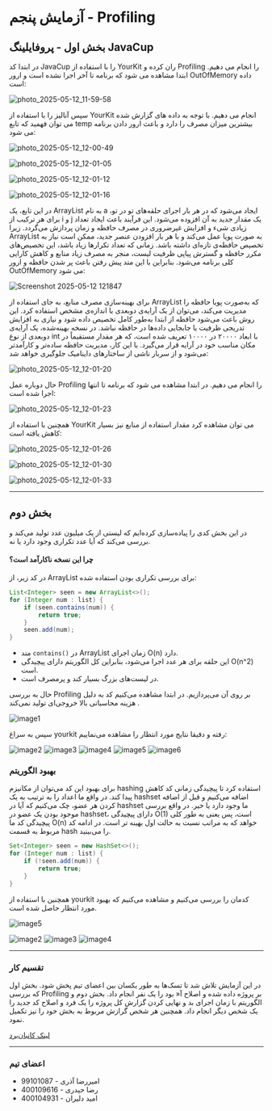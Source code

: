 # آزمایش پنجم - Profiling

## بخش اول - پروفایلینگ JavaCup
در ابتدا کد JavaCup را با استفاده از YourKit ران کرده و Profiling را انجام می دهیم. ابتدا مشاهده می شود که برنامه تا آخر اجرا نشده است و ارور OutOfMemory داده است:

![photo_2025-05-12_11-59-58](https://github.com/user-attachments/assets/8a59ad6c-3e8c-4756-a4bf-f68e521bb513)

سپس آنالیز را با استفاده از YourKit انجام می دهیم. با توجه به داده های گزارش شده می توان فهمید که تابع temp بیشترین میزان مصرف را دارد و باعث ارور دادن برنامه می شود:

![photo_2025-05-12_12-00-49](https://github.com/user-attachments/assets/0bbf2ba1-5a46-45af-8e27-b5d54ba0ef40)


![photo_2025-05-12_12-01-05](https://github.com/user-attachments/assets/88ca3069-673a-41c5-9573-97677f83f091)


![photo_2025-05-12_12-01-12](https://github.com/user-attachments/assets/b09f9362-aebc-4c47-a6eb-9f9a1b51f37f)


![photo_2025-05-12_12-01-16](https://github.com/user-attachments/assets/215c723d-63af-49fd-835d-96a4055dec08)


در این تابع، یک ArrayList به نام a ایجاد می‌شود که در هر بار اجرای حلقه‌های تو در تو، برای هر ترکیب از i و j یک مقدار جدید به آن افزوده می‌شود. این فرآیند باعث ایجاد تعداد زیادی شیء و افزایش غیرضروری در مصرف حافظه و زمان پردازش می‌گردد. زیرا ArrayList به صورت پویا عمل می‌کند و با هر بار افزودن عنصر جدید، ممکن است نیاز به تخصیص حافظه‌ی تازه‌ای داشته باشد. زمانی که تعداد تکرارها زیاد باشد، این تخصیص‌های مکرر حافظه و گسترش پیاپی ظرفیت لیست، منجر به مصرف زیاد منابع و کاهش کارایی کلی برنامه می‌شود. بنابراین با این متد پیش رفتن باعث پر شدن حافظه و ارور OutOfMemory می شود:

![Screenshot 2025-05-12 121847](https://github.com/user-attachments/assets/374bbe60-e6e6-44b1-b005-6fc61d1e623e)

برای بهینه‌سازی مصرف منابع، به جای استفاده از ArrayList که به‌صورت پویا حافظه را مدیریت می‌کند، می‌توان از یک آرایه‌ی دوبعدی با اندازه‌ی مشخص استفاده کرد. این روش باعث می‌شود حافظه از ابتدا به‌طور کامل تخصیص داده شود و نیازی به افزایش تدریجی ظرفیت یا جابجایی داده‌ها در حافظه نباشد. در نسخه بهینه‌شده، یک آرایه‌ی دوبعدی از نوع int با ابعاد ۲۰۰۰۰ در ۱۰۰۰۰ تعریف شده است، که هر مقدار مستقیماً در مکان مناسب خود در آرایه قرار می‌گیرد. با این کار، مدیریت حافظه ساده‌تر و کارآمدتر می‌شود و از سربار ناشی از ساختارهای داینامیک جلوگیری خواهد شد:

![photo_2025-05-12_12-01-20](https://github.com/user-attachments/assets/8e1d2484-91fd-4e38-899c-a061a3e8185e)


حال دوباره عمل Profiling را انجام می دهیم. در ابتدا مشاهده می شود که برنامه تا انتها اجرا شده است:

![photo_2025-05-12_12-01-23](https://github.com/user-attachments/assets/e2ff4a61-8464-4feb-9f47-9478f83478bb)

همچنین با استفاده از YourKit می توان مشاهده کرد مقدار استفاده از منابع نیز بسیار کاهش یافته است:

![photo_2025-05-12_12-01-26](https://github.com/user-attachments/assets/a7c9efde-fa29-4232-adfa-ec95659715e5)


![photo_2025-05-12_12-01-30](https://github.com/user-attachments/assets/98903a19-f2b0-4057-a436-e9328735d8b8)


![photo_2025-05-12_12-01-33](https://github.com/user-attachments/assets/9200250f-02b6-474a-be81-fa31e909c134)


---

## بخش دوم

در این بخش کدی را پیاده‌سازی کرده‌ایم که لیستی از یک میلیون عدد تولید می‌کند و بررسی می‌کند که آیا عدد تکراری وجود دارد یا نه.

#### چرا این نسخه ناکارآمد است؟

در کد زیر، از ArrayList برای بررسی تکراری بودن استفاده شده:

```java
List<Integer> seen = new ArrayList<>();
for (Integer num : list) {
    if (seen.contains(num)) {
        return true;
    }
    seen.add(num);
}
```

- متد `contains()` در ArrayList زمان اجرای O(n) دارد.
- این حلقه برای هر عدد اجرا می‌شود، بنابراین کل الگوریتم دارای پیچیدگی O(n^2) است.
- در لیست‌های بزرگ بسیار کند و پرمصرف است.

حال به بررسی Profiling بر روی آن می‌پردازیم. در ابتدا مشاهده می‌کنیم کد به دلیل هزینه محاسباتی بالا خروجی‌ای تولید نمی‌کند .

![image1](pics/1.png)

سپس به سراغ yourkit رفته و دقیقا نتایج مورد انتظار را مشاهده می‌نماییم:

![image2](pics/2.png)
![image3](pics/3.png)
![image4](pics/4.png)
![image5](pics/5.png)
![image6](pics/6.png)

### بهبود الگوریتم
برای بهبود این کد می‌توان از مکانیزم hashing استفاده کرد تا پیچیدگی زمانی کد کاهش پیدا کند. در واقع ما اعداد را به ترتیب به یک hashset اضافه می‌کنیم و قبل از اضافه کردن هر عضو،
چک می‌کنیم که آیا در hashset ما وجود دارد یا خیر.
در واقع بررسی موجود بودن یک عضو در hashset،
دارای پیچیدگی O(1)
است، پس یعنی به طور کلی پیچیدگی کد ما O(n)
خواهد که به مراتب نسبت به حالت اول بهینه تر است.
در ادامه کد مربوط به قسمت hash را می‌بینید.
```java
Set<Integer> seen = new HashSet<>();
for (Integer num : list) {
    if (!seen.add(num)) {
        return true;
    }
}
```
همچنین با استفاده از yourkit کدمان را بررسی می‌کنیم
و مشاهده می‌کنیم که بهبود مورد انتظار حاصل شده است.

![image5](pics/10.jpg)

![image2](pics/7.jpg)
![image3](pics/8.jpg)
![image4](pics/9.jpg)

---

### تقسیم کار
در این آزمایش تلاش شد تا تسک‌ها به طور یکسان بین اعضای تیم پخش شود.
بخش اول که بررسی Profiling بر پروژه داده شده و اصلاح آ« بود را یک نفر انجام داد. بخش دوم و الگوریتم با زمان اجرای بد و نهایی کردن گزارش کل پروژه را یک فرد و اصلاح کد جدید را یک شخص دیگر انجام داد. همچنین هر شخص گرازش مربوط به بخش خود را نیز تکمیل نمود.

[لینک کانبان‌برد](https://github.com/users/Amirreza81/projects/3)

---

### اعضای تیم
- امیررضا آذری - 99101087
- رضا حیدری - 400109616
- امید دلیران - 400104931

